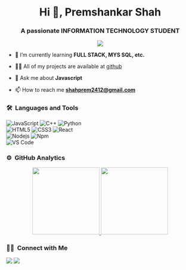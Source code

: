 <h1 align="center">Hi 👋, Premshankar Shah</h1>
<h3 align="center">A passionate INFORMATION TECHNOLOGY STUDENT</h3>
	
<p align="center">
  <img src="https://komarev.com/ghpvc/?username=Prem2412&color=blueviolet&style=flat">
</p>

- 🌱 I’m currently learning **FULL STACK, MYS SQL, etc.**

- 👨‍💻 All of my projects are available at [github](https://github.com/Prem2412?tab=repositories)

- 💬 Ask me about **Javascript**

- 📫 How to reach me **shahprem2412@gmail.com**


	
### 🛠 &nbsp;Languages and Tools

![JavaScript](https://img.shields.io/badge/-JavaScript-%23F7DF1C?style=for-the-badge&logo=javascript&logoColor=000000&labelColor=%23F7DF1C&color=%23FFCE5A)
![C++](https://img.shields.io/badge/C%2B%2B-00599C?style=for-the-badge&logo=c%2B%2B&logoColor=white)
![Python](http://img.shields.io/badge/-Python-3776AB?style=for-the-badge&logo=python&logoColor=ffffff)
<br>
![HTML5](https://img.shields.io/badge/-HTML5-%23E44D27?style=for-the-badge&logo=html5&logoColor=ffffff)
![CSS3](https://img.shields.io/badge/-CSS3-%231572B6?style=for-the-badge&logo=css3)
![React](https://img.shields.io/badge/-React-61DAFB?style=for-the-badge&logo=react&logoColor=ffffff)
<br>
![Nodejs](https://img.shields.io/badge/-Nodejs-339933?style=for-the-badge&logo=Node.js&logoColor=ffffff)
![Npm](https://img.shields.io/badge/-npm-CB3837?style=for-the-badge&logo=npm)
<br>
![VS Code](http://img.shields.io/badge/-VS%20Code-007ACC?style=for-the-badge&logo=visual-studio-code&logoColor=ffffff)
<br/>

### ⚙️ &nbsp;GitHub Analytics

<p align="center">
<a href="https://github.com/Prem2412">
  <img height="180em" src="https://github-readme-stats-eight-theta.vercel.app/api?username=Prem2412&show_icons=true&theme=algolia&include_all_commits=true&count_private=true"/>
  <img height="180em" src="https://github-readme-stats-eight-theta.vercel.app/api/top-langs/?username=Prem2412&layout=compact&langs_count=8&theme=algolia"/>
</a>
</p>

### 🤝🏻 &nbsp;Connect with Me

<p>
<!-- <a href="https://www.Prem2412.com"><img src="https://img.shields.io/badge/-adityavsingh.com-3423A6?style=for-the-badge&logo=Google-Chrome&logoColor=white"/></a> -->
<!-- <a href="https://linkedin.com/in/Prem2412"><img src="https://img.shields.io/badge/-Prem2412-0077B5?style=flat&logo=Linkedin&logoColor=white"/></a> -->
<a href="mailto:shahprem2412@gmail.com"><img src="https://img.shields.io/badge/-shahprem2412@gmail.com-D14836?style=flat&logo=Gmail&logoColor=white"/></a>
<a href="https://twitter.com/Shahprem99"><img src="https://img.shields.io/badge/-@Prem2412-1877F2?style=flat&logo=Twitter&logoColor=white"/></a>
</p>
<!-- <p align="center"><img align="center" src="https://github-readme-streak-stats.herokuapp.com/?user=Prem2412&" alt="Prem2412" /></p> -->
